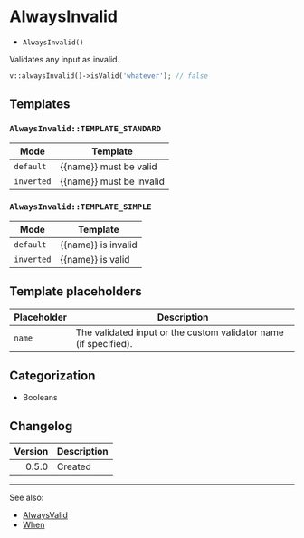 # AlwaysInvalid

- `AlwaysInvalid()`

Validates any input as invalid.

```php
v::alwaysInvalid()->isValid('whatever'); // false
```

## Templates

### `AlwaysInvalid::TEMPLATE_STANDARD`

| Mode       | Template                 |
|------------|--------------------------|
| `default`  | {{name}} must be valid   |
| `inverted` | {{name}} must be invalid |

### `AlwaysInvalid::TEMPLATE_SIMPLE`

| Mode       | Template            |
|------------|---------------------|
| `default`  | {{name}} is invalid |
| `inverted` | {{name}} is valid   |

## Template placeholders

| Placeholder | Description                                                      |
|-------------|------------------------------------------------------------------|
| `name`      | The validated input or the custom validator name (if specified). |

## Categorization

- Booleans

## Changelog

| Version | Description |
|--------:|-------------|
|   0.5.0 | Created     |

***
See also:

- [AlwaysValid](AlwaysValid.md)
- [When](When.md)
